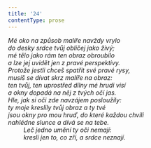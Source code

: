 ```yaml
---
title: '24'
contentType: prose
---
```


<section>

_Mé oko na způsob malíře navždy vrylo  
do desky srdce tvůj obličej jako živý;  
mé tělo jako rám ten obraz obroubilo  
a lze jej uvidět jen z pravé perspektivy.  
Protože jestli chceš spatřit své pravé rysy,  
musíš se dívat skrz malíře na obraz:  
ten tvůj, ten uprostřed dílny mé hrudi visí  
a okny dopadá na něj z tvých očí jas.  
Hle, jak si oči zde navzájem posloužily:  
ty moje kreslily tvůj obraz a ty tvé  
jsou okny pro mou hruď, do které každou chvíli  
nahlédne slunce a dívá se na tebe.  
         Leč jedno umění ty oči nemají:  
         kreslí jen to, co zří, a srdce neznají._

</section>
